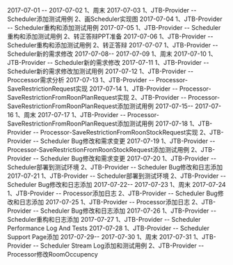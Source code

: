 2017-07-01 -- 2017-07-02
1、周末
2017-07-03
1、JTB-Provider -- Scheduler添加测试用例
2、画Scheduler实现图
2017-07-04
1、JTB-Provider -- Scheduler重构和添加测试用例
2017-07-05
1、JTB-Provider -- Scheduler重构和添加测试用例
2、转正答辩PPT准备
2017-07-06
1、JTB-Provider -- Scheduler重构和添加测试用例
2、转正答辩
2017-07-07
1、JTB-Provider -- Scheduler新的需求修改
2017-07-08-- 2017-07-09
1、周末
2017-07-10
1、JTB-Provider -- Scheduler新的需求修改
2017-07-11
1、JTB-Provider -- Scheduler新的需求修改加测试用例
2017-07-12
1、JTB-Provider -- Proccessor需求分析
2017-07-13
1、JTB-Provider -- Processor-SaveRestrictionRequest实现
2017-07-14
1、JTB-Provider -- Processor-SaveRestrictionFromRoonPlanRequest实现
2、JTB-Provider -- Processor-SaveRestrictionFromRoonPlanRequest添加测试用例
2017-07-15-- 2017-07-16
1、周末
2017-07-17
1、JTB-Provider -- Processor-SaveRestrictionFromRoonPlanRequest添加测试用例
2017-07-18
1、JTB-Provider -- Processor-SaveRestrictionFromRoonStockRequest实现
2、JTB-Provider -- Scheduler Bug修改和需求变更
2017-07-19
1、JTB-Provider -- Processor-SaveRestrictionFromRoonStockRequest添加测试用例
2、JTB-Provider -- Scheduler Bug修改和需求变更
2017-07-20
1、JTB-Provider -- Scheduler部署到测试环境
2、JTB-Provider -- Scheduler Bug修改和日志添加
2017-07-21
1、JTB-Provider -- Scheduler部署到测试环境
2、JTB-Provider -- Scheduler Bug修改和日志添加
2017-07-22-- 2017-07-23
1、周末
2017-07-24
1、JTB-Provider -- Processor添加日志
2、JTB-Provider -- Scheduler Bug修改和日志添加
2017-07-25
1、JTB-Provider -- Processor添加日志
2、JTB-Provider -- Scheduler Bug修改和日志添加
2017-07-26
1、JTB-Provider -- Scheduler重构和日志添加
2017-07-27
1、JTB-Provider -- Scheduler Performance Log And Tests
2017-07-28
1、JTB-Provider -- Scheduler Support Page添加
2017-07-29-- 2017-07-30
1、周末
2017-07-31
1、JTB-Provider -- Scheduler Stream Log添加和测试用例
2、JTB-Provider -- Processor修改RoomOccupency